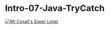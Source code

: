 # Intro-07-Java-TryCatch

[![Mr Coxall's Super Linter](https://github.com/ICS4U-Programming-TamerZ/Unit1-01-Swift-Logging/workflows/Mr%20Coxall's%20Super%20Linter/badge.svg)](https://github.com/ICS4U-Programming-TamerZ/Unit1-01-Swift-Logging/actions/)
